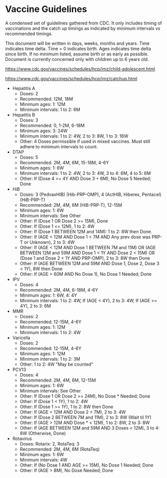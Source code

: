 # Vaccine Guidelines
A condensed set of guidelines gathered from CDC. It only includes timing of vaccinations and the catch up timings as indicated by minimum intervals vs recommended timings.

This document will be written in days, weeks, months and years. Time indicates time delta. Time = 0 indicates birth. Ages indicates time delta since birth. If no minimum listed, assume birth or as early as possible. Document is currently concerned only with children up to 6 years old.

https://www.cdc.gov/vaccines/schedules/hcp/imz/child-adolescent.html

https://www.cdc.gov/vaccines/schedules/hcp/imz/catchup.html


- Hepatitis A
  - Doses: 2
  - Recommended: 12M, 18M
  - Minimum ages: 1: 12M
  - Minimum intervals: 1 to 2: 6M
- Hepatitis B
  - Doses: 3
  - Recommended: 0, 1-2M, 6-18M
  - Minimum ages: 3: 24W
  - Minimum intervals: 1 to 2: 4W, 2 to 3: 8W, 1 to 3: 16W
  - Other: 4 Doses permissible if used in mixed vaccines. Must still adhere to minimum intervals to count.
- DTAP
  - Doses: 5
  - Recommended: 2M, 4M, 6M, 15-18M, 4-6Y
  - Minimum ages: 1: 6W
  - Minimum intervals: 1 to 2: 4W, 2 to 3: 4W, 3 to 4: 6M, 4 to 5: 6M
  - Other: If (Dose 4 >= 4Y AND Dose 3 + 6M), No Dose 5 Needed; Done
- HiB 
  - Doses: 3 (PedvaxHIB) (Hib-PRP-OMP), 4 (ActHIB, Hiberex, Pentacel) (HiB-PRP-T)
  - Recommended: 2M, 4M, 6M (HiB-PRP-T), 12-15M
  - Minimum ages: 1: 6W
  - Minimum intervals: See Other
  - Other: If (Dose 1 OR Dose 2 >= 15M), Done
  - Other: If (Dose 1 <= 12M), 1 to 2: 4W
  - Other: If (Dose 1 BETWEEN 12M and 14M): 1 to 2: 8W then Done.
  - Other: If (AGE < 12M AND Dose 1 < 7M AND Any prev dose was PRP-T or Unknown), 2 to 3: 4W
  - Other: If (AGE < 12M AND Dose 1 BETWEEN 7M and 11M) OR (AGE BETWEEN 12M and 59M AND Dose 1 < 1Y AND Dose 2 < 15M) OR (Dose 1 and Dose 2 < 1Y AND PRP-OMP), 2 to 3: 8W then Done
  - Other: If (AGE BETWEEN 12M and 59M AND Dose 1, Dose 2, Dose 3 < 1Y), 8W then Done
  - Other: If (AGE > 60M AND No Dose 1), No Dose 1 Needed; Done
- IPV
  - Doses: 4
  - Recommended: 2M, 4M, 6-18M, 4-6Y
  - Minimum ages: 1: 6W, 4: 4Y
  - Minimum intervals: 1 to 2: 4W, If (AGE < 4Y), 2 to 3: 4W, If (AGE >= 4Y), 2 to 3: 6M
- MMR
  - Doses: 2
  - Recommended: 12-15M, 4-6Y
  - Minimum ages: 1: 12M
  - Minimum intervals: 1 to 2: 4W
- Varicella
  - Doses: 2
  - Recommended: 12-15M, 4-6Y
  - Minimum ages: 1: 12M
  - Minimum intervals: 1 to 2: 3M
  - Other: 1 to 2: 4W "May be counted"
- PCV13
  - Doses: 4
  - Recommended: 2M, 4M, 6M, 12-15M
  - Minimum ages: 1: 6W
  - Minimum intervals: See Other
  - Other: If (Dose 1 OR Dose 2 >= 24M), No Dose * Needed; Done
  - Other: If (Dose 1 < 1Y), 1 to 2: 4W
  - Other: If (Dose 1 >= 1Y), 1 to 2: 8W then Done
  - Other: If (AGE < 12M AND Dose 2 < 7M), 2 to 3: 4W
  - Other: If (Dose 2 BETWEEN 7M and 11M), 2 to 3: 8W (Wait til 1Y)
  - Other: If (AGE > 12M AND Dose * < 12M), 1 to 2: 8W, 2 to 3: 8W
  - Other: If (AGE BETWEEN 12M and 59M AND 3 Doses < 12M), 3 to 4: 8W (Otherwise, Done)
- Rotavirus 
  - Doses: Rotarix: 2, RotaTeq: 3
  - Recommended: 2M, 4M, 6M (RotaTeq)
  - Minimum ages: 1: 6W
  - Minimum intervals: 4W
  - Other: If (No Dose 1 AND AGE >= 15M), No Dose 1 Needed; Done
  - Other: If (AGE > 8M), No Dose Needed; Done